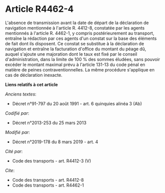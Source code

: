 # Article R4462-4

L'absence de transmission avant la date de départ de la déclaration de navigation mentionnée à l'article R. 4412-8, constatée
par les agents mentionnés à l'article R. 4462-1, y compris postérieurement au transport, entraîne la rédaction par ces agents
d'un constat sur la base des éléments de fait dont ils disposent. Ce constat se substitue à la déclaration de navigation et
entraîne la facturation d'office du montant du péage dû, auquel s'ajoute une majoration dont le taux est fixé par le conseil
d'administration, dans la limite de 100 % des sommes éludées, sans pouvoir excéder le montant maximal prévu à l'article
131-13 du code pénal en matière de peines contraventionnelles. La même procédure s'applique en cas de déclaration inexacte.

**Liens relatifs à cet article**

_Anciens textes_:

  - Décret n°91-797 du 20 août 1991 - art. 6 quinquies alinéa 3 (Ab)

_Codifié par_:

  - Décret n°2013-253 du 25 mars 2013

_Modifié par_:

  - Décret n°2019-178 du 8 mars 2019 - art. 4

_Cité par_:

  - Code des transports - art. R4412-3 (V)

_Cite_:

  - Code des transports - art. R4412-8
  - Code des transports - art. R4462-1
